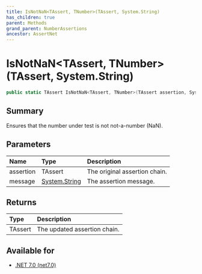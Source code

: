 ```yaml
---
title: IsNotNaN<TAssert, TNumber>(TAssert, System.String)
has_children: true
parent: Methods
grand_parent: NumberAssertions
ancestor: AssertNet
---
```

# IsNotNaN&lt;TAssert, TNumber&gt;(TAssert, System.String)

```csharp
public static TAssert IsNotNaN<TAssert, TNumber>(TAssert assertion, System.String message);
```

## Summary
Ensures that the number under test is not not-a-number (NaN).

## Parameters
| Name      | Type                                                                        | Description                   |
|:----------|:----------------------------------------------------------------------------|:------------------------------|
| assertion | TAssert                                                                     | The original assertion chain. |
| message   | [System.String](https://learn.microsoft.com/en-us/dotnet/api/system.string) | The assertion message.        |


## Returns
| Type    | Description                  |
|:--------|:-----------------------------|
| TAssert | The updated assertion chain. |

## Available for
- [.NET 7.0 (net7.0)](https://versionsof.net/core/7.0/)
